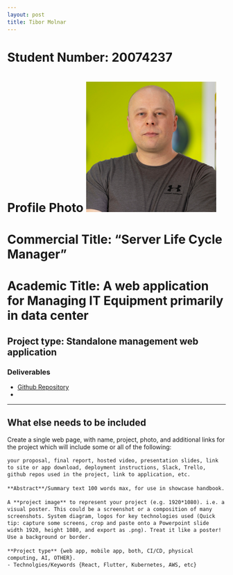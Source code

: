 ```yaml
---
layout: post
title: Tibor Molnar
---
```


# Student Number: 20074237
# Profile Photo  ![alt text](tmolnar.png)

# Commercial Title: “Server Life Cycle Manager”
# Academic Title: A web application for Managing IT Equipment primarily in data center


## Project type: Standalone management web application


### Deliverables
* [Github Repository](https://github.com/csibman27/LCManagerV3)
* 
-----


## What else needs to be included

Create a single web page, with name, project, photo, and additional links for the project which will include some or all of the following:

    your proposal, final report, hosted video, presentation slides, link to site or app download, deployment instructions, Slack, Trello, github repos used in the project, link to application, etc.

    **Abstract**/Summary text 100 words max, for use in showcase handbook.

    A **project image** to represent your project (e.g. 1920*1080). i.e. a visual poster. This could be a screenshot or a composition of many screenshots. System diagram, logos for key technologies used (Quick tip: capture some screens, crop and paste onto a Powerpoint slide width 1920, height 1080, and export as .png). Treat it like a poster! Use a background or border.

    **Project type** {web app, mobile app, both, CI/CD, physical computing, AI, OTHER}.
    - Technolgies/Keywords {React, Flutter, Kubernetes, AWS, etc}


